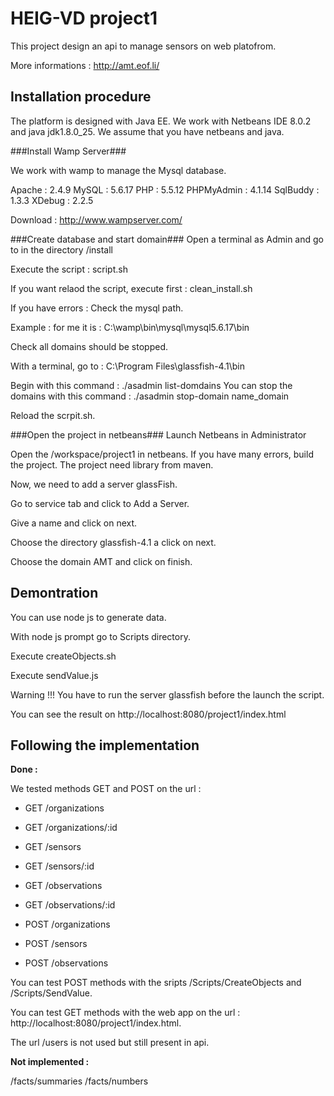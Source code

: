 HEIG-VD project1
=============

This project design an api to manage sensors on web platofrom.

More informations : http://amt.eof.li/

Installation procedure
-------------
The platform is designed with Java EE.
We work with Netbeans IDE 8.0.2 and java jdk1.8.0_25.
We assume that you have netbeans and java.

###Install Wamp Server###

We work with wamp to manage the Mysql database. 

Apache : 2.4.9 MySQL : 5.6.17 PHP : 5.5.12 PHPMyAdmin : 4.1.14 SqlBuddy : 1.3.3 XDebug : 2.2.5

Download : http://www.wampserver.com/

###Create database and start domain###
Open a terminal as Admin and go to in the directory /install

Execute the script : script.sh

If you want relaod the script, execute first : clean_install.sh

If you have errors : 
Check the mysql path. 

Example : for me it is : C:\wamp\bin\mysql\mysql5.6.17\bin

Check all domains should be stopped. 

With a terminal, go to :  C:\Program Files\glassfish-4.1\bin

Begin with this command :  ./asadmin list-domdains
You can stop the domains with this command  :
./asadmin stop-domain name_domain

Reload the scrpit.sh.

###Open the project in netbeans###
Launch Netbeans in Administrator

Open the /workspace/project1 in netbeans. If you have many errors, build the project. The project need library from maven.

Now, we need to add a server glassFish.

Go to service tab and click to Add a Server.

Give a name and click on next.

Choose the directory glassfish-4.1 a click on next.

Choose the domain AMT and click on finish.

Demontration
-------------------

You can use node js to generate data.

With node js prompt go to Scripts directory.

Execute createObjects.sh

Execute sendValue.js


Warning !!! You have to run the server glassfish before the launch the script.

You can see the result on http://localhost:8080/project1/index.html

Following the implementation 
-------------------
**Done :** 

We tested methods GET and POST on the url :

* GET /organizations 
* GET /organizations/:id 
* GET /sensors
* GET /sensors/:id
* GET /observations
* GET /observations/:id

* POST /organizations 
* POST /sensors
* POST /observations
 
You can test POST methods with the sripts /Scripts/CreateObjects and /Scripts/SendValue.

You can test GET methods with the web app on the url : http://localhost:8080/project1/index.html.

The url /users is not used but still present in api.

**Not implemented :**

/facts/summaries
/facts/numbers
